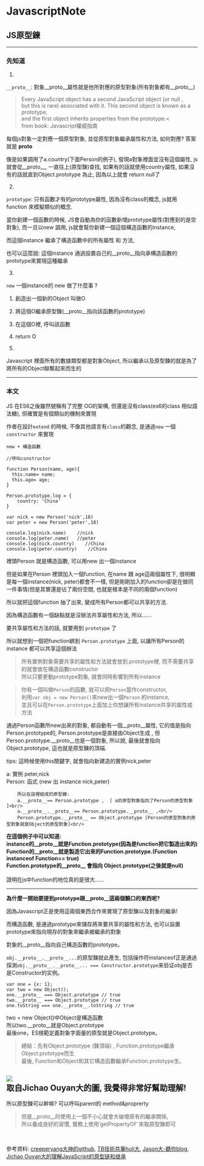 # JavascriptNote

## JS原型鍊

---
### 先知道

1.

`__proto__`: 對象__proto__屬性就是他所對應的原型對象(所有對象都有__proto__)

>Every JavaScript object has a second JavaScript object (or null ,<br/>
>but this is rare) associated with it. This second object is known as a prototype, <br/>
>and the first object inherits properties from the prototype.<<br/>
>   from book: Javascript權威指南

每個js對象一定對應一個原型對象, 並從原型對象繼承屬性和方法, 如何對應? 答案就是 __proto__

像是如果調用了a.country(下面Person的例子), 發現a對象裡面並沒有這個屬性, js就會從__proto__, 一直往上(原型鍊)查找, 如果有的話就使用country屬性, 如果沒有的話就直到Object.prototype 為止, 因為以上就會 return null了

2.

`prototype`: 只有函數才有的prototype屬性, 因為沒有class的概念, js就用 function 來模擬類似的概念.

當你創建一個函數的時候, JS會自動為你的函數新增prototype屬性(對應到的是空對象), 而一旦以new 調用, js就會幫你新建一個這個構造函數的instance,  

而這個instance 繼承了構造函數中的所有屬性 和 方法, 

也可以這麼說: 這個instance 通過設置自己的__proto__指向承構造函數的prototype來實現這種繼承

3.

`new` 一個instance的 new 做了什麼事 ?

1. 創造出一個新的Object 叫做O <br/>
2. 將這個O繼承原型鍊(__proto__指向該函數的prototype) <br/>
3. 在這個O裡, 呼叫該函數 <br/>
4. return O <br/>


4.

Javascript 裡面所有的數據類型都是對象Object, 所以繼承以及原型鍊的就是為了將所有的Object聯繫起來而生的



---

### 本文

JS 在ES6之後雖然號稱有了完整 OO的架構, 但還是沒有class(es6的class 相似語法糖), 但確實是有個類似的機制來實現

作者在設計`extend` 的時候, 不像其他語言有`class`的觀念, 是通過`new` 一個`constructor` 來實現

`new + 構造函數`

    //呼叫constructor
    
    function Person(name, age){
      this.name= name;
      this.age= age;
    }
    
    Person.prototype.log = {
        country: 'China'
    }

    var nick = new Person('nick',18)
    var peter = new Person('peter',18)
    
    console.log(nick.name)    //nick
    console.log(peter.name)   //peter
    console.log(nick.country)    //China
    console.log(peter.country)    //China



裡頭Person 就是構造函數, 可以用new 出一個instance

但是如果在Person 裡頭加入一個function, 在name 跟 age這兩個屬性下, 很明顯是每一個instance(nick, peter)都會不一樣, 但是剛剛加入的function卻是在做同一件事情(但是其實還是佔了兩份空間, 也就是根本是不同的兩個function)

所以就把這個function 抽了出來, 變成所有Person都可以共享的方法.

因為構造函數有一個缺點就是沒辦法共享屬性和方法, 所以......

要共享屬性和方法的話, 就要用到 `prototype` 了

所以就想到一個把function綁到 `Person.prototype` 上面, 以讓所有Person的 instance 都可以共享這個辦法


>所有實例對象需要共享的屬性和方法就會放到.prototype裡, 而不需要共享的就會放在構造函數constructor <br>
>所以只要更動prototype對象, 就會同時影響到所有instance


>你有一個叫做`Person`的函數, 就可以把`Person`當作constructor, <br/>
>利用`var obj = new Person()`來new出一個`Person` 的instance,<br/>
>並且可以在`Person.prototype`上面加上你想讓所有instance共享的屬性或方法<br/>

通過Person函數所new出來的對象, 都自動有一個__proto__屬性, 它的值是指向Person.prototype的, Person.prototype是直接由Object生成 , 但Person.prototype.__proto__也是一個對象, 所以說, 最後就會指向Object.prototype, 這也就是原型鍊的頂端.

tips: 這時候使用this關鍵字, 就會指向新建造的實例nick,peter

 a: 實例 peter,nick<br>
 Person: 函式 (new 出 instance nick,peter)<br>
 
        所以在這裡組成的原型鍊:
        a.__proto__== Person.prototype ,  [ a的原型對象指向了Person的原型對象 ]<br/>
        a.__proto__.__proto__== Person.prototype.__proto__ ,<br/>
        Person.prototype.__proto__ == Object.prototype [Person的原型對象的原型對象就是Object的原型對象]<br/>
<b>    
在這個例子中可以知道: <br>
instance的__proto__就是Function.prototype(因為是function把它製造出來的)<br>
Function的__proto__就是製造它出來的Function.prototype.(Function instanceof Function== true)<br>
Function.prototype的__proto__ 會指向 Object.prototype(之後就是null)<br>
</b>
<br>
證明在js中function的地位真的是很大......<br>

-----

<b>為什麼一開始要提到prototype跟__proto__這兩個饒口的東西呢? </b>

因為Javascript正是使用這兩個東西合作來實現了原型鍊以及對象的繼承! 

而構造函數, 是通過prototype來儲存將來要共享的屬性和方法, 也可以設置prototype來指向現存的對象來繼承被繼承的對象

對象的__proto__指向自己構造函數的prototype。

`obj.__proto__.__proto__...`的原型鍊就此產生, 包括操作符instanceof正是通過探測`obj.__proto__.__proto__... === Constructor.prototype`来验证obj是否是Constructor的实例。

    var one = {x: 1};
    var two = new Object();
    one.__proto__ === Object.prototype // true
    two.__proto__ === Object.prototype // true
    one.toString === one.__proto__.toString // true

two = new Object()中Object是構造函數<br/>
所以two.__proto__就是Object.prototype<br/>
最後one，ES規範定義對象字面量的原型就是Object.prototype。<br/>


>總結：先有Object.prototype (鍊頂端) , Function.prototype繼承Object.prototype而生<br/>
>最後, Function和Object和其它構造函數繼承Function.prototype生。<br/>

<img src="https://www.evernote.com/l/ABerZUl8ytRL1KHVx1JSFhIgl6a-dZwdZBMB/image.png"/><br/>
取自Jichao Ouyan大的圖, 我覺得非常好幫助理解!
-----
所以原型鍊可以幹嘛? 可以呼叫parent的 method&proprerty <br/>

>但是__proto__的使用上一個不小心就會大破壞原有的繼承關係,<br/>
>所以養成良好的習慣, 實務上使用‵getPropertyOf‵ 來取原型鍊即可<br/>
<br/> 

參考資料: [creeperyang大神的github](https://github.com/creeperyang/blog/issues/9), [TB技術共筆huli大](http://blog.techbridge.cc/2017/04/22/javascript-prototype/?utm_source=tuicool&utm_medium=referral), [Jason大-聽你blog](http://www.jasonsi.com/2017/03/15/36/), [Jichao Ouyan大的理解JavaScript的原型链和继承](理解JavaScript的原型链和继承)
